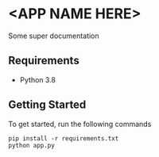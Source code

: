 \<APP NAME HERE\>
===

Some super documentation

Requirements
---

- Python 3.8

Getting Started
---

To get started, run the following commands

```
pip install -r requirements.txt
python app.py
```